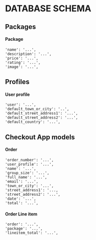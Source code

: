 # DATABASE SCHEMA 

## Packages

#### Package

```
'name': '...',
'description': '...',
'price': '...',
'rating': '...',
'image': '...',
```

## Profiles

#### User profile

```
'user': '...',
'default_town_or_city': '..',
'default_street_address1': '...',
'default_street_address2': '...',
'default_country': '...',
```
## Checkout App models

#### Order

```
'order_number': '...',
'user_profile': '...',
'name': '...',
'group_size': '...',
'full_name': '...',
'email': '...',
'town_or_city': '...',
'street_address1': '...,
'street_address2': '...',
'date': '...',
'total': '...',
```

#### Order Line item

```
'order': '...',
'package': '...',
'lineitem_total': '...',
```